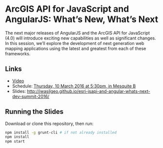 # ArcGIS API for JavaScript and AngularJS: What’s New, What’s Next

The next major releases of AngularJS and the ArcGIS API for JavaScript (4.0) will introduce exciting new capabilities as well as significant changes. In this session, we’ll explore the development of next generation web mapping applications using the latest and greatest from each of these frameworks.

## Links
- [Video](http://video.esri.com/watch/5030/arcgis-api-for-javascript-and-angularjs-whats-new_comma_-whats-next_)
- Schedule: [Thursday, 10 March 2016 at 5:30pm, in Mesquite B](https://devsummit.schedule.esri.com/#schedule/56b2874e4be5dd46a3000302/56b2874e4be5dd46a3000303)
- Slides: http://jwasilgeo.github.io/esri-jsapi-and-angular-whats-next-dev-summit-2016/

## Running the Slides

Download or clone this repository, then run:
```bash
npm install -g grunt-cli # if not already installed
npm install
npm start
```
